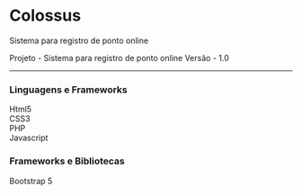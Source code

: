 # Colossus
 Sistema para registro de ponto online

Projeto - Sistema para registro de ponto online
Versão - 1.0

***

 ### Linguagens e Frameworks

 Html5<br>
 CSS3<br>
 PHP<br>
 Javascript<br>
 ### Frameworks e Bibliotecas

Bootstrap 5

